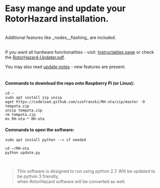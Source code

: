 

# Easy mange and update your RotorHazard installation. 

</br>
Additional features like _nodes__flashing_ are included.
</br></br>

If you want all hardware functionalities - visit: [Instructables page](https://www.instructables.com/id/RotorHazard-Updater/)
or check the [RotorHazard-Updater.pdf](/how_to/RotorHazard-Updater.pdf).

You may also read [update notes](update-notes.md) - new features are present.
</br></br>
#### Commands to download the repo onto Raspberry Pi (or Linux):
	cd ~
	sudo apt install zip unzip
	wget https://codeload.github.com/szafranski/RH-ota/zip/master -O tempota.zip
	unzip tempota.zip
	rm tempota.zip
	mv RH-ota-* RH-ota

#### Commands to open the software:
	sudo apt install python --> if needed
	
	cd ~/RH-ota
	python update.py

</br>

>This software is designed to run using python 2.7. Will be updated to be python 3 friendly, </br>
>when RotorHazard software will be converted as well.